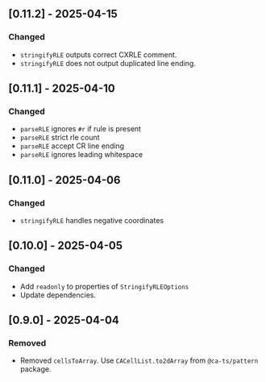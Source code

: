 ## [0.11.2] - 2025-04-15

### Changed

- `stringifyRLE` outputs correct CXRLE comment.
- `stringifyRLE` does not output duplicated line ending.

## [0.11.1] - 2025-04-10

### Changed

- `parseRLE` ignores `#r` if rule is present
- `parseRLE` strict rle count
- `parseRLE` accept CR line ending
- `parseRLE` ignores leading whitespace

## [0.11.0] - 2025-04-06

### Changed

- `stringifyRLE` handles negative coordinates

## [0.10.0] - 2025-04-05

### Changed

- Add `readonly` to properties of `StringifyRLEOptions`
- Update dependencies.

## [0.9.0] - 2025-04-04

### Removed

- Removed `cellsToArray`. Use `CACellList.to2dArray` from `@ca-ts/pattern`
  package.
